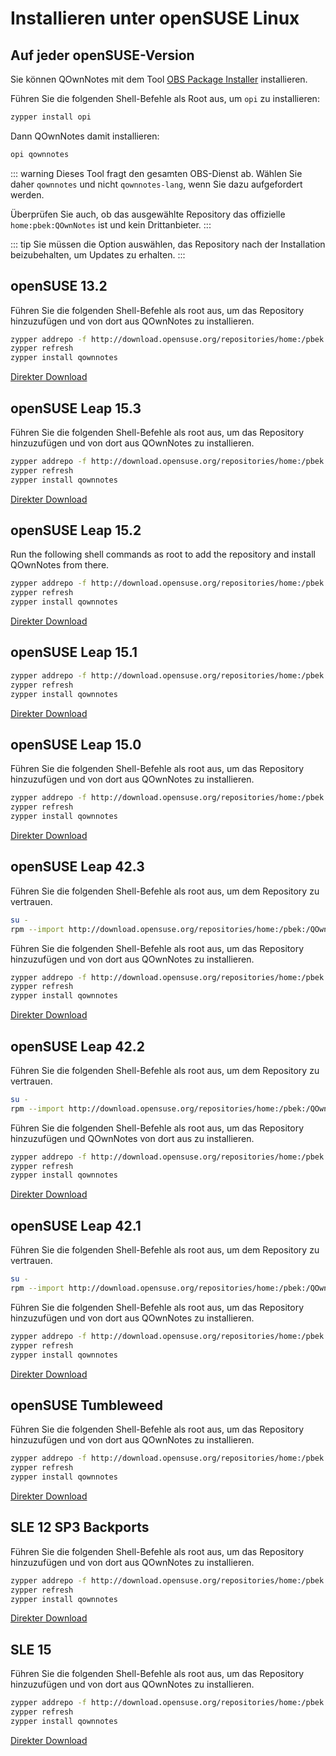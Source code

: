 # Installieren unter openSUSE Linux

<installation-opensuse/>

<!-- <Content :page-key="getPageKey($site.pages, '/installation/ubuntu.md')" /> -->


## Auf jeder openSUSE-Version

Sie können QOwnNotes mit dem Tool [OBS Package Installer](https://github.com/openSUSE/opi) installieren.

Führen Sie die folgenden Shell-Befehle als Root aus, um `opi` zu installieren:

```bash
zypper install opi
```

Dann QOwnNotes damit installieren:

```bash
opi qownnotes
```

::: warning
Dieses Tool fragt den gesamten OBS-Dienst ab. Wählen Sie daher `qownnotes` und nicht `qownnotes-lang`, wenn Sie dazu aufgefordert werden.

Überprüfen Sie auch, ob das ausgewählte Repository das offizielle `home:pbek:QOwnNotes` ist und kein Drittanbieter.
:::

::: tip
Sie müssen die Option auswählen, das Repository nach der Installation beizubehalten, um Updates zu erhalten.
:::

## openSUSE 13.2

Führen Sie die folgenden Shell-Befehle als root aus, um das Repository hinzuzufügen und von dort aus QOwnNotes zu installieren.

```bash
zypper addrepo -f http://download.opensuse.org/repositories/home:/pbek:/QOwnNotes/openSUSE_13.2/home:pbek:QOwnNotes.repo
zypper refresh
zypper install qownnotes
```

[Direkter Download](https://download.opensuse.org/repositories/home:/pbek:/QOwnNotes/openSUSE_13.2)

## openSUSE Leap 15.3

Führen Sie die folgenden Shell-Befehle als root aus, um das Repository hinzuzufügen und von dort aus QOwnNotes zu installieren.

```bash
zypper addrepo -f http://download.opensuse.org/repositories/home:/pbek:/QOwnNotes/openSUSE_Leap_15.3/home:pbek:QOwnNotes.repo
zypper refresh
zypper install qownnotes
```

[Direkter Download](https://download.opensuse.org/repositories/home:/pbek:/QOwnNotes/openSUSE_Leap_15.3)

## openSUSE Leap 15.2

Run the following shell commands as root to add the repository and install QOwnNotes from there.

```bash
zypper addrepo -f http://download.opensuse.org/repositories/home:/pbek:/QOwnNotes/openSUSE_Leap_15.2/home:pbek:QOwnNotes.repo
zypper refresh
zypper install qownnotes
```

[Direkter Download](https://download.opensuse.org/repositories/home:/pbek:/QOwnNotes/openSUSE_Leap_15.2)

## openSUSE Leap 15.1

```bash
zypper addrepo -f http://download.opensuse.org/repositories/home:/pbek:/QOwnNotes/openSUSE_Leap_15.1/home:pbek:QOwnNotes.repo
zypper refresh
zypper install qownnotes
```

[Direkter Download](https://download.opensuse.org/repositories/home:/pbek:/QOwnNotes/openSUSE_Leap_15.1)

## openSUSE Leap 15.0

Führen Sie die folgenden Shell-Befehle als root aus, um das Repository hinzuzufügen und von dort aus QOwnNotes zu installieren.

```bash
zypper addrepo -f http://download.opensuse.org/repositories/home:/pbek:/QOwnNotes/openSUSE_Leap_15.0/home:pbek:QOwnNotes.repo
zypper refresh
zypper install qownnotes
```

[Direkter Download](https://download.opensuse.org/repositories/home:/pbek:/QOwnNotes/openSUSE_Leap_15.0)

## openSUSE Leap 42.3

Führen Sie die folgenden Shell-Befehle als root aus, um dem Repository zu vertrauen.

```bash
su -
rpm --import http://download.opensuse.org/repositories/home:/pbek:/QOwnNotes/openSUSE_Leap_42.3/repodata/repomd.xml.key
```

Führen Sie die folgenden Shell-Befehle als root aus, um das Repository hinzuzufügen und von dort aus QOwnNotes zu installieren.

```bash
zypper addrepo -f http://download.opensuse.org/repositories/home:/pbek:/QOwnNotes/openSUSE_Leap_42.3/home:pbek:QOwnNotes.repo
zypper refresh
zypper install qownnotes
```

[Direkter Download](https://download.opensuse.org/repositories/home:/pbek:/QOwnNotes/openSUSE_Leap_42.3)

## openSUSE Leap 42.2

Führen Sie die folgenden Shell-Befehle als root aus, um dem Repository zu vertrauen.

```bash
su -
rpm --import http://download.opensuse.org/repositories/home:/pbek:/QOwnNotes/openSUSE_Leap_42.2/repodata/repomd.xml.key
```

Führen Sie die folgenden Shell-Befehle als root aus, um das Repository hinzuzufügen und QOwnNotes von dort aus zu installieren.

```bash
zypper addrepo -f http://download.opensuse.org/repositories/home:/pbek:/QOwnNotes/openSUSE_Leap_42.2/home:pbek:QOwnNotes.repo
zypper refresh
zypper install qownnotes
```

[Direkter Download](https://download.opensuse.org/repositories/home:/pbek:/QOwnNotes/openSUSE_Leap_42.2)

## openSUSE Leap 42.1

Führen Sie die folgenden Shell-Befehle als root aus, um dem Repository zu vertrauen.

```bash
su -
rpm --import http://download.opensuse.org/repositories/home:/pbek:/QOwnNotes/openSUSE_Leap_42.1/repodata/repomd.xml.key
```

Führen Sie die folgenden Shell-Befehle als root aus, um das Repository hinzuzufügen und von dort aus QOwnNotes zu installieren.

```bash
zypper addrepo -f http://download.opensuse.org/repositories/home:/pbek:/QOwnNotes/openSUSE_Leap_42.1/home:pbek:QOwnNotes.repo
zypper refresh
zypper install qownnotes
```

[Direkter Download](https://download.opensuse.org/repositories/home:/pbek:/QOwnNotes/openSUSE_Leap_42.1)

## openSUSE Tumbleweed

Führen Sie die folgenden Shell-Befehle als root aus, um das Repository hinzuzufügen und von dort aus QOwnNotes zu installieren.

```bash
zypper addrepo -f http://download.opensuse.org/repositories/home:/pbek:/QOwnNotes/openSUSE_Tumbleweed/home:pbek:QOwnNotes.repo
zypper refresh
zypper install qownnotes
```

[Direkter Download](https://download.opensuse.org/repositories/home:/pbek:/QOwnNotes/openSUSE_Tumbleweed)


## SLE 12 SP3 Backports

Führen Sie die folgenden Shell-Befehle als root aus, um das Repository hinzuzufügen und von dort aus QOwnNotes zu installieren.

```bash
zypper addrepo -f http://download.opensuse.org/repositories/home:/pbek:/QOwnNotes/SLE_12_SP3_Backports/home:pbek:QOwnNotes.repo
zypper refresh
zypper install qownnotes
```

[Direkter Download](https://download.opensuse.org/repositories/home:/pbek:/QOwnNotes/SLE_12_SP3_Backports)

## SLE 15

Führen Sie die folgenden Shell-Befehle als root aus, um das Repository hinzuzufügen und von dort aus QOwnNotes zu installieren.

```bash
zypper addrepo -f http://download.opensuse.org/repositories/home:/pbek:/QOwnNotes/SLE_15/home:pbek:QOwnNotes.repo
zypper refresh
zypper install qownnotes
```

[Direkter Download](https://download.opensuse.org/repositories/home:/pbek:/QOwnNotes/SLE_15)
